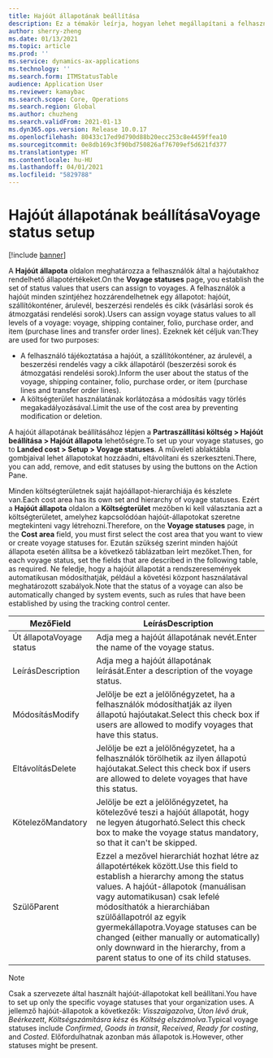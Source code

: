 ```yaml
---
title: Hajóút állapotának beállítása
description: Ez a témakör leírja, hogyan lehet megállapítani a felhasználók által hajóutakhoz rendelhető állapotértékeket.
author: sherry-zheng
ms.date: 01/13/2021
ms.topic: article
ms.prod: ''
ms.service: dynamics-ax-applications
ms.technology: ''
ms.search.form: ITMStatusTable
audience: Application User
ms.reviewer: kamaybac
ms.search.scope: Core, Operations
ms.search.region: Global
ms.author: chuzheng
ms.search.validFrom: 2021-01-13
ms.dyn365.ops.version: Release 10.0.17
ms.openlocfilehash: 80433c17ed9d790d88b20ecc253c8e4459ffea10
ms.sourcegitcommit: 0e8db169c3f90bd750826af76709ef5d621fd377
ms.translationtype: HT
ms.contentlocale: hu-HU
ms.lasthandoff: 04/01/2021
ms.locfileid: "5829788"
---
```

# <a name="voyage-status-setup"></a><span data-ttu-id="15881-103">Hajóút állapotának beállítása</span><span class="sxs-lookup"><span data-stu-id="15881-103">Voyage status setup</span></span>

[!include [banner](../../includes/banner.md)]

<span data-ttu-id="15881-104">A **Hajóút állapota** oldalon meghatározza a felhasználók által a hajóutakhoz rendelhető állapotértékeket.</span><span class="sxs-lookup"><span data-stu-id="15881-104">On the **Voyage statuses** page, you establish the set of status values that users can assign to voyages.</span></span> <span data-ttu-id="15881-105">A felhasználók a hajóút minden szintjéhez hozzárendelhetnek egy állapotot: hajóút, szállítókonténer, árulevél, beszerzési rendelés és cikk (vásárlási sorok és átmozgatási rendelési sorok).</span><span class="sxs-lookup"><span data-stu-id="15881-105">Users can assign voyage status values to all levels of a voyage: voyage, shipping container, folio, purchase order, and item (purchase lines and transfer order lines).</span></span> <span data-ttu-id="15881-106">Ezeknek két céljuk van:</span><span class="sxs-lookup"><span data-stu-id="15881-106">They are used for two purposes:</span></span>

- <span data-ttu-id="15881-107">A felhasználó tájékoztatása a hajóút, a szállítókonténer, az árulevél, a beszerzési rendelés vagy a cikk állapotáról (beszerzési sorok és átmozgatási rendelési sorok).</span><span class="sxs-lookup"><span data-stu-id="15881-107">Inform the user about the status of the voyage, shipping container, folio, purchase order, or item (purchase lines and transfer order lines).</span></span>
- <span data-ttu-id="15881-108">A költségterület használatának korlátozása a módosítás vagy törlés megakadályozásával.</span><span class="sxs-lookup"><span data-stu-id="15881-108">Limit the use of the cost area by preventing modification or deletion.</span></span>

<span data-ttu-id="15881-109">A hajóút állapotának beállításához lépjen a **Partraszállítási költség \> Hajóút beállítása \> Hajóút állapota** lehetőségre.</span><span class="sxs-lookup"><span data-stu-id="15881-109">To set up your voyage statuses, go to **Landed cost \> Setup \> Voyage statuses**.</span></span> <span data-ttu-id="15881-110">A műveleti ablaktábla gombjaival lehet állapotokat hozzáadni, eltávolítani és szerkeszteni.</span><span class="sxs-lookup"><span data-stu-id="15881-110">There, you can add, remove, and edit statuses by using the buttons on the Action Pane.</span></span>

<span data-ttu-id="15881-111">Minden költségterületnek saját hajóállapot-hierarchiája és készlete van.</span><span class="sxs-lookup"><span data-stu-id="15881-111">Each cost area has its own set and hierarchy of voyage statuses.</span></span> <span data-ttu-id="15881-112">Ezért a **Hajóút állapota** oldalon a **Költségterület** mezőben ki kell választania azt a költségterületet, amelyhez kapcsolódóan hajóút-állapotokat szeretne megtekinteni vagy létrehozni.</span><span class="sxs-lookup"><span data-stu-id="15881-112">Therefore, on the **Voyage statuses** page, in the **Cost area** field, you must first select the cost area that you want to view or create voyage statuses for.</span></span> <span data-ttu-id="15881-113">Ezután szükség szerint minden hajóút állapota esetén állítsa be a következő táblázatban leírt mezőket.</span><span class="sxs-lookup"><span data-stu-id="15881-113">Then, for each voyage status, set the fields that are described in the following table, as required.</span></span> <span data-ttu-id="15881-114">Ne feledje, hogy a hajóút állapotát a rendszeresemények automatikusan módosíthatják, például a követési központ használatával meghatározott szabályok.</span><span class="sxs-lookup"><span data-stu-id="15881-114">Note that the status of a voyage can also be automatically changed by system events, such as rules that have been established by using the tracking control center.</span></span>

| <span data-ttu-id="15881-115">Mező</span><span class="sxs-lookup"><span data-stu-id="15881-115">Field</span></span> | <span data-ttu-id="15881-116">Leírás</span><span class="sxs-lookup"><span data-stu-id="15881-116">Description</span></span> |
|---|---|
| <span data-ttu-id="15881-117">Út állapota</span><span class="sxs-lookup"><span data-stu-id="15881-117">Voyage status</span></span> | <span data-ttu-id="15881-118">Adja meg a hajóút állapotának nevét.</span><span class="sxs-lookup"><span data-stu-id="15881-118">Enter the name of the voyage status.</span></span> |
| <span data-ttu-id="15881-119">Leírás</span><span class="sxs-lookup"><span data-stu-id="15881-119">Description</span></span> | <span data-ttu-id="15881-120">Adja meg a hajóút állapotának leírását.</span><span class="sxs-lookup"><span data-stu-id="15881-120">Enter a description of the voyage status.</span></span> |
| <span data-ttu-id="15881-121">Módosítás</span><span class="sxs-lookup"><span data-stu-id="15881-121">Modify</span></span> | <span data-ttu-id="15881-122">Jelölje be ezt a jelölőnégyzetet, ha a felhasználók módosíthatják az ilyen állapotú hajóutakat.</span><span class="sxs-lookup"><span data-stu-id="15881-122">Select this check box if users are allowed to modify voyages that have this status.</span></span> |
| <span data-ttu-id="15881-123">Eltávolítás</span><span class="sxs-lookup"><span data-stu-id="15881-123">Delete</span></span> | <span data-ttu-id="15881-124">Jelölje be ezt a jelölőnégyzetet, ha a felhasználók törölhetik az ilyen állapotú hajóutakat.</span><span class="sxs-lookup"><span data-stu-id="15881-124">Select this check box if users are allowed to delete voyages that have this status.</span></span> |
| <span data-ttu-id="15881-125">Kötelező</span><span class="sxs-lookup"><span data-stu-id="15881-125">Mandatory</span></span> | <span data-ttu-id="15881-126">Jelölje be ezt a jelölőnégyzetet, ha kötelezővé teszi a hajóút állapotát, hogy ne legyen átugorható.</span><span class="sxs-lookup"><span data-stu-id="15881-126">Select this check box to make the voyage status mandatory, so that it can't be skipped.</span></span> |
| <span data-ttu-id="15881-127">Szülő</span><span class="sxs-lookup"><span data-stu-id="15881-127">Parent</span></span> | <span data-ttu-id="15881-128">Ezzel a mezővel hierarchiát hozhat létre az állapotértékek között.</span><span class="sxs-lookup"><span data-stu-id="15881-128">Use this field to establish a hierarchy among the status values.</span></span> <span data-ttu-id="15881-129">A hajóút-állapotok (manuálisan vagy automatikusan) csak lefelé módosíthatók a hierarchiában szülőállapotról az egyik gyermekállapotra.</span><span class="sxs-lookup"><span data-stu-id="15881-129">Voyage statuses can be changed (either manually or automatically) only downward in the hierarchy, from a parent status to one of its child statuses.</span></span>

> [!NOTE]
> <span data-ttu-id="15881-130">Csak a szervezete által használt hajóút-állapotokat kell beállítani.</span><span class="sxs-lookup"><span data-stu-id="15881-130">You have to set up only the specific voyage statuses that your organization uses.</span></span> <span data-ttu-id="15881-131">A jellemző hajóút-állapotok a következők: *Visszaigazolva*, *Úton lévő áruk*, *Beérkezett*, *Költségszámításra kész* és *Költség elszámolva*.</span><span class="sxs-lookup"><span data-stu-id="15881-131">Typical voyage statuses include *Confirmed*, *Goods in transit*, *Received*, *Ready for costing*, and *Costed*.</span></span> <span data-ttu-id="15881-132">Előfordulhatnak azonban más állapotok is.</span><span class="sxs-lookup"><span data-stu-id="15881-132">However, other statuses might be present.</span></span>
